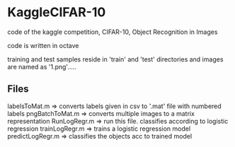 KaggleCIFAR-10
==============

code of the kaggle competition, CIFAR-10, Object Recognition in Images

code is written in octave

training and test samples reside in 'train' and 'test' directories and images are named as '1.png'.....


Files
-----
labelsToMat.m => converts labels given in csv to '.mat' file with numbered labels
pngBatchToMat.m => converts multiple images to a matrix representation
RunLogRegr.m => run this file. classifies according to logistic regression
trainLogRegr.m => trains a logistic regression model
predictLogRegr.m => classifies the objects acc to trained model
